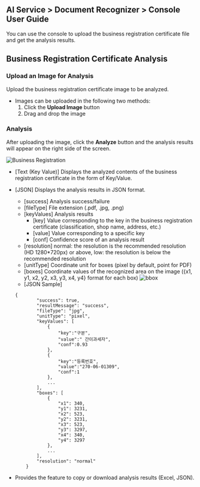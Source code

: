 ## AI Service > Document Recognizer > Console User Guide

You can use the console to upload the business registration certificate file and get the analysis results.


## Business Registration Certificate Analysis


### Upload an Image for Analysis

Upload the business registration certificate image to be analyzed.

- Images can be uploaded in the following two methods:
    1. Click the **Upload Image** button
    2. Drag and drop the image

### Analysis

After uploading the image, click the **Analyze** button and the analysis results will appear on the right side of the screen.

![Business Registration](http://static.toastoven.net/prod_document_ocr/business_ocr_console_ko.png)

* [Text (Key Value)] Displays the analyzed contents of the business registration certificate in the form of Key/Value.
* [JSON] Displays the analysis results in JSON format.
    * [success] Analysis success/failure
    * [fileType] File extension (.pdf, .jpg, .png)
    * [keyValues] Analysis results
        * [key] Value corresponding to the key in the business registration certificate (classification, shop name, address, etc.)
        * [value] Value corresponding to a specific key
        * [conf] Confidence score of an analysis result
    * [resolution] normal: the resolution is the recommended resolution (HD 1280*720px) or above, low: the resolution is below the recommended resolution
    * [unitType] Coordinate unit for boxes (pixel by default, point for PDF)
    * [boxes] Coordinate values of the recognized area on the image ({x1, y1, x2, y2, x3, y3, x4, y4} format for each box)
![bbox](http://static.toastoven.net/prod_document_ocr/bbox.png)
    * [JSON Sample]
    ```
    {
            "success": true,
            "resultMessage": "success",
            "fileType": "jpg",
            "unitType": "pixel",
            "keyValues": [
                {
                    "key":"구분",
                    "value":" 간이과세자",
                    "conf":0.93
                },
                {
                    "key":"등록번호",
                    "value":"270-06-01309",
                    "conf":1
                },
                ...
            ],
            "boxes": [
                {
                    "x1": 340,
                    "y1": 3231,
                    "x2": 523,
                    "y2": 3231,
                    "x3": 523,
                    "y3": 3297,
                    "x4": 340,
                    "y4": 3297
                },
                ...
            ],
            "resolution": "normal"
        }
    ```

* Provides the feature to copy or download analysis results (Excel, JSON).